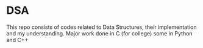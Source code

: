 # DSA
This repo consists of codes related to Data Structures, their implementation and my understanding. Major work done in C (for college) some in Python and C++
